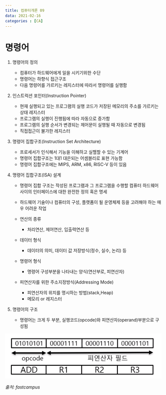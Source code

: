 ```yaml
---
title: 컴퓨터개론 09
data: 2021-02-16
categories : [CA]
---
```


# 명령어

1. 명령어의 정의
    - 컴퓨터가 하드웨어에게 일을 시키기위한 수단
    - 명령어는 하향식 접근구조
    - 다음 명령어를 가르키는 레지스터에 따라서 명령어를 실행함

2. 인스트럭션 포인터(Instruction Pointer)
    - 현재 실행되고 있는 프로그램의 실행 코드가 저장된 메모리의 주소를 가르키는 상태 레지스터
    - 프로그램의 실행이 진행됨에 따라 자동으로 증가함
    - 프로그램의 실행 순서가 변경되는 제어문이 실행될 때 자동으로 변경됨
    - 직접접근이 불가한 레지스터

3. 명령어 집합구조(Instruction Set Architecture)
    - 프로세서가 인식해서 기능을 이해하고 실핼할 수 있는 기계어
    - 명령어 집합구조는 1대1 대은되는 어셈블리로 표현 가능함
    - 명령어 집합구조에는 MIPS, ARM, x86, RISC-V 등이 있음

4. 명령어 집합구조(ISA) 설계
    - 명령어 집합 구조는 작성된 프로그램과 그 프로그램을 수행할 컴퓨터 하드웨어 사이의 인터페이스에 대한 완전한 정의 혹은 명세
    - 하드웨어 기술이나 컴퓨터의 구성, 플랫폼이 될 운영체제 등을 고려해야 하는 매우 어려운 작업

    - 연산의 종류
        - 처리연산, 제어연산, 입출력연산 등
    - 데이터 형식
        - 데이터의 의미, 데이터 값 저장방식(정수, 실수, 논리) 등
    - 명령어 형식
        - 명령어 구성부분을 나타내는 양식(연산부로, 피연산자)
    - 피연산자를 위한 주소지정방식(Addressing Mode)
        - 피연산자의 위치를 명시하는 방법(stack,Heap)
        - 메모리 or 레지스터

5. 명령어의 구조
    - 명령어는 크게 두 부분, 실행코드(opcode)와 피연산자(operand)부분으로 구성됨

![이미지1](https://github.com/redbean88/redbean88.github.io/blob/master/img/%EB%AA%85%EB%A0%B9%EC%96%B4%EC%9D%98%EA%B5%AC%EC%A1%B0.png?raw=true)

_출처: fastcampus_
 